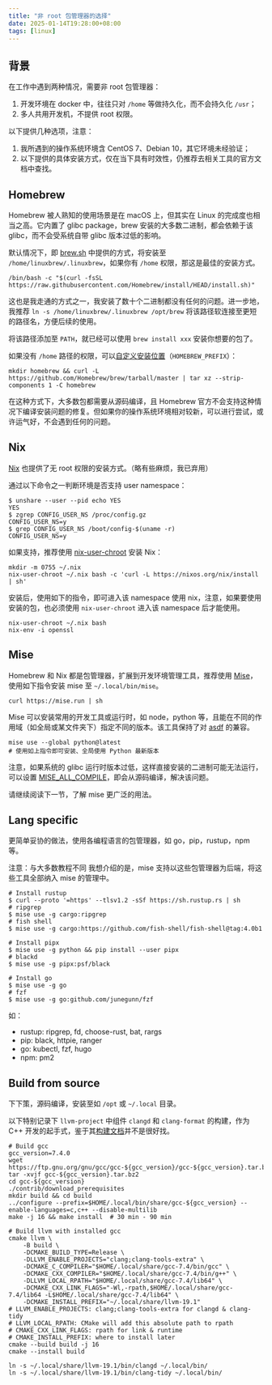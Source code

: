 ```yaml
---
title: "非 root 包管理器的选择"
date: 2025-01-14T19:28:00+08:00
tags: [linux]
---
```


## 背景

在工作中遇到两种情况，需要非 root 包管理器：

1. 开发环境在 docker 中，往往只对 `/home` 等做持久化，而不会持久化 `/usr`；
2. 多人共用开发机，不提供 root 权限。

以下提供几种选项，注意：

1. 我所遇到的操作系统环境含 CentOS 7、Debian 10，其它环境未经验证；
2. 以下提供的具体安装方式，仅在当下具有时效性，仍推荐去相关工具的官方文档中查找。

## Homebrew

Homebrew 被人熟知的使用场景是在 macOS 上，但其实在 Linux 的完成度也相当之高。它内置了 glibc  package，brew 安装的大多数二进制，都会依赖于该 glibc，而不会受系统自带 glibc 版本过低的影响。

默认情况下，即 [brew.sh](https://brew.sh/) 中提供的方式，将安装至 `/home/linuxbrew/.linuxbrew`，如果你有 `/home` 权限，那这是最佳的安装方式。

```shell
/bin/bash -c "$(curl -fsSL https://raw.githubusercontent.com/Homebrew/install/HEAD/install.sh)"
```

这也是我走通的方式之一，我安装了数十个二进制都没有任何的问题。进一步地，我推荐 `ln -s /home/linuxbrew/.linuxbrew /opt/brew` 将该路径软连接至更短的路径名，方便后续的使用。

将该路径添加至 `PATH`，就已经可以使用 `brew install xxx` 安装你想要的包了。



如果没有 `/home` 路径的权限，可以[自定义安装位置](https://docs.brew.sh/Installation#untar-anywhere-unsupported)（`HOMEBREW_PREFIX`）：

```shell
mkdir homebrew && curl -L https://github.com/Homebrew/brew/tarball/master | tar xz --strip-components 1 -C homebrew
```

在这种方式下，大多数包都需要从源码编译，且 Homebrew 官方不会支持这种情况下编译安装问题的修复。但如果你的操作系统环境相对较新，可以进行尝试，或许运气好，不会遇到任何的问题。

## Nix

[Nix](https://nixos.wiki/wiki/Nix_Installation_Guide#Installing_without_root_permissions) 也提供了无 root 权限的安装方式。（略有些麻烦，我已弃用）

通过以下命令之一判断环境是否支持 user namespace：

```shell
$ unshare --user --pid echo YES
YES
$ zgrep CONFIG_USER_NS /proc/config.gz
CONFIG_USER_NS=y
$ grep CONFIG_USER_NS /boot/config-$(uname -r)
CONFIG_USER_NS=y
```

如果支持，推荐使用 [nix-user-chroot](https://github.com/nix-community/nix-user-chroot) 安装 Nix：

```shell
mkdir -m 0755 ~/.nix
nix-user-chroot ~/.nix bash -c 'curl -L https://nixos.org/nix/install | sh'
```

安装后，使用如下的指令，即可进入该 namespace 使用 nix，注意，如果要使用安装的包，也必须使用 `nix-user-chroot` 进入该 namespace 后才能使用。

```shell
nix-user-chroot ~/.nix bash
nix-env -i openssl
```

## Mise

Homebrew 和 Nix 都是包管理器，扩展到开发环境管理工具，推荐使用 [Mise](https://mise.jdx.dev/)，使用如下指令安装 mise 至 `~/.local/bin/mise`。

```shell
curl https://mise.run | sh
```

Mise 可以安装常用的开发工具或运行时，如 node，python 等，且能在不同的作用域（如全局或某文件夹下）指定不同的版本。该工具保持了对 [asdf](https://asdf-vm.com/) 的兼容。

```shell
mise use --global python@latest
# 使用如上指令即可安装、全局使用 Python 最新版本
```

注意，如果系统的 glibc 运行时版本过低，这样直接安装的二进制可能无法运行，可以设置 [MISE_ALL_COMPILE](https://mise.jdx.dev/configuration/settings.html#all_compile)，即会从源码编译，解决该问题。

请继续阅读下一节，了解 mise 更广泛的用法。

## Lang specific

更简单妥协的做法，使用各编程语言的包管理器，如 go，pip，rustup，npm 等。

注意：与大多数教程不同 我想介绍的是，mise 支持以这些包管理器为后端，将这些工具全部纳入 mise 的管理中。

```shell
# Install rustup
$ curl --proto '=https' --tlsv1.2 -sSf https://sh.rustup.rs | sh
# ripgrep
$ mise use -g cargo:ripgrep
# fish shell
$ mise use -g cargo:https://github.com/fish-shell/fish-shell@tag:4.0b1

# Install pipx
$ mise use -g python && pip install --user pipx
# blackd
$ mise use -g pipx:psf/black

# Install go
$ mise use -g go
# fzf
$ mise use -g go:github.com/junegunn/fzf

```

如：

- rustup: ripgrep, fd, choose-rust, bat, rargs
- pip: black, httpie, ranger
- go: kubectl, fzf, hugo
- npm: pm2

## Build from source

下下策，源码编译，安装至如 `/opt` 或 `~/.local` 目录。

以下特别记录下 `llvm-project` 中组件 `clangd` 和 `clang-format` 的构建，作为 C++ 开发的起手式，鉴于其[构建文档](https://llvm.org/docs/GettingStarted.html#getting-a-modern-host-c-toolchain)并不是很好找。

```shell
# Build gcc
gcc_version=7.4.0
wget https://ftp.gnu.org/gnu/gcc/gcc-${gcc_version}/gcc-${gcc_version}.tar.bz2
tar -xvjf gcc-${gcc_version}.tar.bz2
cd gcc-${gcc_version}
./contrib/download_prerequisites
mkdir build && cd build
../configure --prefix=$HOME/.local/bin/share/gcc-${gcc_version} --enable-languages=c,c++ --disable-multilib
make -j 16 && make install  # 30 min - 90 min

# Build llvm with installed gcc
cmake llvm \
    -B build \
    -DCMAKE_BUILD_TYPE=Release \
    -DLLVM_ENABLE_PROJECTS="clang;clang-tools-extra" \
    -DCMAKE_C_COMPILER="$HOME/.local/share/gcc-7.4/bin/gcc" \
    -DCMAKE_CXX_COMPILER="$HOME/.local/share/gcc-7.4/bin/g++" \
    -DLLVM_LOCAL_RPATH="$HOME/.local/share/gcc-7.4/lib64" \
    -DCMAKE_CXX_LINK_FLAGS="-Wl,-rpath,$HOME/.local/share/gcc-7.4/lib64 -L$HOME/.local/share/gcc-7.4/lib64" \
    -DCMAKE_INSTALL_PREFIX="~/.local/share/llvm-19.1"
# LLVM_ENABLE_PROJECTS: clang;clang-tools-extra for clangd & clang-tidy
# LLVM_LOCAL_RPATH: CMake will add this absolute path to rpath
# CMAKE_CXX_LINK_FLAGS: rpath for link & runtime
# CMAKE_INSTALL_PREFIX: where to install later
cmake --build build -j 16
cmake --install build

ln -s ~/.local/share/llvm-19.1/bin/clangd ~/.local/bin/
ln -s ~/.local/share/llvm-19.1/bin/clang-tidy ~/.local/bin/
```



